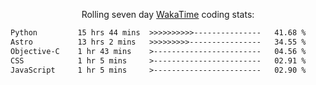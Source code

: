 <p align="center">Rolling seven day <a href="https://wakatime.com/@syrkis"/>WakaTime</a> coding stats:</p>
<!--START_SECTION:waka-->

```txt
Python         15 hrs 44 mins  >>>>>>>>>>---------------   41.68 %
Astro          13 hrs 2 mins   >>>>>>>>>----------------   34.55 %
Objective-C    1 hr 43 mins    >------------------------   04.56 %
CSS            1 hr 5 mins     >------------------------   02.91 %
JavaScript     1 hr 5 mins     >------------------------   02.90 %
```

<!--END_SECTION:waka-->
